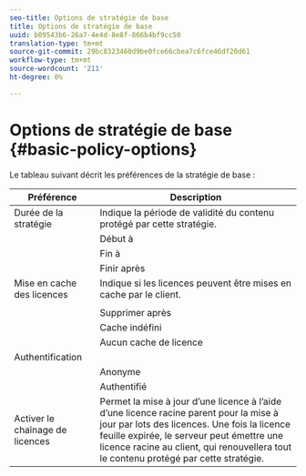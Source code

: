 ```yaml
---
seo-title: Options de stratégie de base
title: Options de stratégie de base
uuid: b09543b6-26a7-4e4d-8e8f-866b4bf9cc50
translation-type: tm+mt
source-git-commit: 29bc8323460d9be0fce66cbea7c6fce46df20d61
workflow-type: tm+mt
source-wordcount: '211'
ht-degree: 0%

---
```



# Options de stratégie de base {#basic-policy-options}

Le tableau suivant décrit les préférences de la stratégie de base :

| Préférence | Description |
|---|---|
| Durée de la stratégie | Indique la période de validité du contenu protégé par cette stratégie. |
|  | Début à | Les licences ne peuvent pas être utilisées avant cette date/heure. |
|  | Fin à | Les licences ne peuvent pas être utilisées après cette date/heure. |
|  | Finir après | Indique la durée de validité d’une licence (en minutes), à partir du moment où elle est conditionnée. |
| Mise en cache des licences | Indique si les licences peuvent être mises en cache par le client. |
|  |  | Les licences ne peuvent pas être utilisées après cette date/heure. |
|  | Supprimer après | Indique la durée de validité d’une licence (en minutes), à partir du moment où elle est délivrée par le serveur de licences. |
|  | Cache indéfini | La licence peut être mise en cache indéfiniment sur le client. |
|  | Aucun cache de licence | La licence ne peut pas être mise en cache par le client. Une nouvelle licence doit être obtenue du serveur chaque fois que l’utilisateur lit le contenu. |
| Authentification |  |
|  | Anonyme | Aucune authentification n’est requise pour la vue du contenu. |
|  | Authentifié | L’authentification par nom d’utilisateur/mot de passe est requise. |
| Activer le chaînage de licences | Permet la mise à jour d’une licence à l’aide d’une licence racine parent pour la mise à jour par lots des licences. Une fois la licence feuille expirée, le serveur peut émettre une licence racine au client, qui renouvellera tout le contenu protégé par cette stratégie. |

